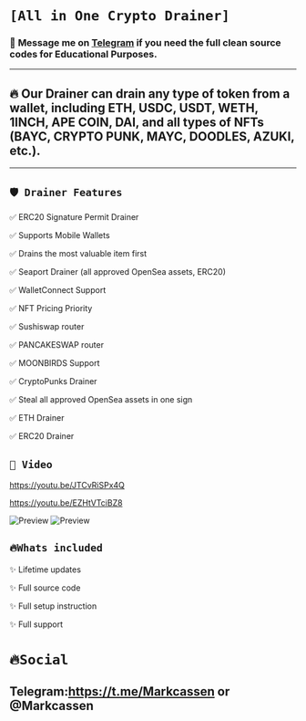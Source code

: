 # ` [All in One Crypto Drainer] `

### 📩 **Message me on [Telegram](https://t.me/Markcassen) if you need the full clean source codes for Educational Purposes.**
---
## 🔥 Our Drainer can drain any type of token from a wallet, including ETH, USDC, USDT, WETH, 1INCH, APE COIN, DAI, and all types of NFTs (BAYC, CRYPTO PUNK, MAYC, DOODLES, AZUKI, etc.).
---

## `🛡️ Drainer Features`

✅ ERC20 Signature Permit Drainer

✅ Supports Mobile Wallets

✅ Drains the most valuable item first

✅ Seaport Drainer (all approved OpenSea assets, ERC20)

✅ WalletConnect Support

✅ NFT Pricing Priority

✅ Sushiswap router

✅ PANCAKESWAP router

✅ MOONBIRDS Support

✅ CryptoPunks Drainer

✅ Steal all approved OpenSea assets in one sign 

✅ ETH Drainer

✅ ERC20 Drainer

## `🎥 Video`
https://youtu.be/JTCvRiSPx4Q

https://youtu.be/EZHtVTciBZ8

![Preview](https://cdn.discordapp.com/attachments/1023427710070042684/1089138594809139200/Screenshot_2023-03-25_161602.png)
![Preview](https://cdn.discordapp.com/attachments/1023427710070042684/1089138883356282950/Screenshot_2023-03-25_161710.png)

## `🔥Whats included`

✨ Lifetime updates

✨ Full source code

✨ Full setup instruction

✨ Full support

# `🔥Social`

## Telegram:https://t.me/Markcassen or @Markcassen


